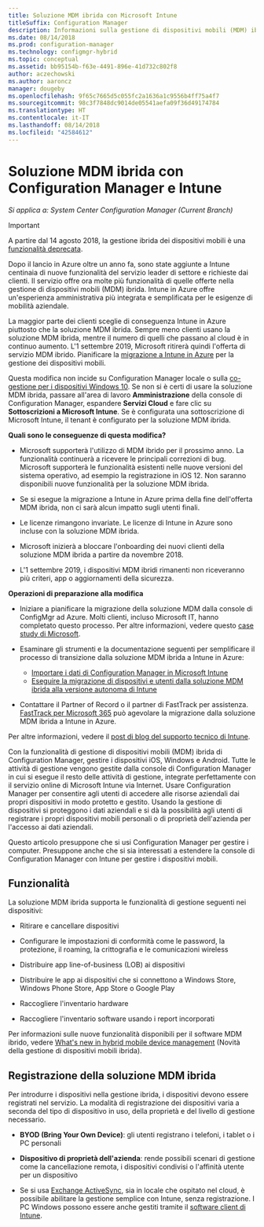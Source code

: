 ```yaml
---
title: Soluzione MDM ibrida con Microsoft Intune
titleSuffix: Configuration Manager
description: Informazioni sulla gestione di dispositivi mobili (MDM) ibrida con Configuration Manager e Microsoft Intune.
ms.date: 08/14/2018
ms.prod: configuration-manager
ms.technology: configmgr-hybrid
ms.topic: conceptual
ms.assetid: bb95154b-f63e-4491-896e-41d732c802f8
author: aczechowski
ms.author: aaroncz
manager: dougeby
ms.openlocfilehash: 9f65c7665d5c055fc2a1636a1c9556b4ff75a4f7
ms.sourcegitcommit: 98c3f7848dc9014de05541aefa09f36d49174784
ms.translationtype: HT
ms.contentlocale: it-IT
ms.lasthandoff: 08/14/2018
ms.locfileid: "42584612"
---
```

# <a name="hybrid-mdm-with-configuration-manager-and-microsoft-intune"></a>Soluzione MDM ibrida con Configuration Manager e Intune

*Si applica a: System Center Configuration Manager (Current Branch)*

> [!Important]  
> A partire dal 14 agosto 2018, la gestione ibrida dei dispositivi mobili è una [funzionalità deprecata](/sccm/core/plan-design/changes/deprecated/removed-and-deprecated-cmfeatures).
> <!--Intune feature 2683117--> Dopo il lancio in Azure oltre un anno fa, sono state aggiunte a Intune centinaia di nuove funzionalità del servizio leader di settore e richieste dai clienti. Il servizio offre ora molte più funzionalità di quelle offerte nella gestione di dispositivi mobili (MDM) ibrida. Intune in Azure offre un'esperienza amministrativa più integrata e semplificata per le esigenze di mobilità aziendale.
> 
> La maggior parte dei clienti sceglie di conseguenza Intune in Azure piuttosto che la soluzione MDM ibrida. Sempre meno clienti usano la soluzione MDM ibrida, mentre il numero di quelli che passano al cloud è in continuo aumento. L'1 settembre 2019, Microsoft ritirerà quindi l'offerta di servizio MDM ibrido. Pianificare la [migrazione a Intune in Azure](/sccm/mdm/deploy-use/migrate-hybridmdm-to-intunesa) per la gestione dei dispositivi mobili. 
> 
> Questa modifica non incide su Configuration Manager locale o sulla [co-gestione per i dispositivi Windows 10](/sccm/core/clients/manage/co-management-overview). Se non si è certi di usare la soluzione MDM ibrida, passare all'area di lavoro **Amministrazione** della console di Configuration Manager, espandere **Servizi Cloud** e fare clic su **Sottoscrizioni a Microsoft Intune**. Se è configurata una sottoscrizione di Microsoft Intune, il tenant è configurato per la soluzione MDM ibrida.
> 
> **Quali sono le conseguenze di questa modifica?**
> 
> - Microsoft supporterà l'utilizzo di MDM ibrido per il prossimo anno. La funzionalità continuerà a ricevere le principali correzioni di bug. Microsoft supporterà le funzionalità esistenti nelle nuove versioni del sistema operativo, ad esempio la registrazione in iOS 12. Non saranno disponibili nuove funzionalità per la soluzione MDM ibrida.  
> 
> - Se si esegue la migrazione a Intune in Azure prima della fine dell'offerta MDM ibrida, non ci sarà alcun impatto sugli utenti finali.  
> 
> - Le licenze rimangono invariate. Le licenze di Intune in Azure sono incluse con la soluzione MDM ibrida.  
> 
> - Microsoft inizierà a bloccare l'onboarding dei nuovi clienti della soluzione MDM ibrida a partire da novembre 2018.  
> 
> - L'1 settembre 2019, i dispositivi MDM ibridi rimanenti non riceveranno più criteri, app o aggiornamenti della sicurezza.  
> 
> **Operazioni di preparazione alla modifica**
> 
> - Iniziare a pianificare la migrazione della soluzione MDM dalla console di ConfigMgr ad Azure. Molti clienti, incluso Microsoft IT, hanno completato questo processo. Per altre informazioni, vedere questo [case study di Microsoft](https://aka.ms/Intune_MSFT).  
> 
> - Esaminare gli strumenti e la documentazione seguenti per semplificare il processo di transizione dalla soluzione MDM ibrida a Intune in Azure:  
>     - [Importare i dati di Configuration Manager in Microsoft Intune](/sccm/mdm/deploy-use/migrate-import-data)  
>     - [Eseguire la migrazione di dispositivi e utenti dalla soluzione MDM ibrida alla versione autonoma di Intune](/sccm/mdm/deploy-use/migrate-hybridmdm-to-intunesa)  
> 
> - Contattare il Partner of Record o il partner di FastTrack per assistenza. [FastTrack per Microsoft 365](https://aka.ms/hybrid_fasttrack) può agevolare la migrazione dalla soluzione MDM ibrida a Intune in Azure. 
> 
> Per altre informazioni, vedere il [post di blog del supporto tecnico di Intune](https://aka.ms/hybrid_notification).



Con la funzionalità di gestione di dispositivi mobili (MDM) ibrida di Configuration Manager, gestire i dispositivi iOS, Windows e Android. Tutte le attività di gestione vengono gestite dalla console di Configuration Manager in cui si esegue il resto delle attività di gestione, integrate perfettamente con il servizio online di Microsoft Intune via Internet. Usare Configuration Manager per consentire agli utenti di accedere alle risorse aziendali dai propri dispositivi in modo protetto e gestito. Usando la gestione di dispositivi si proteggono i dati aziendali e si dà la possibilità agli utenti di registrare i propri dispositivi mobili personali o di proprietà dell'azienda per l'accesso ai dati aziendali. 

Questo articolo presuppone che si usi Configuration Manager per gestire i computer. Presuppone anche che si sia interessati a estendere la console di Configuration Manager con Intune per gestire i dispositivi mobili. 



## <a name="capabilities"></a>Funzionalità

La soluzione MDM ibrida supporta le funzionalità di gestione seguenti nei dispositivi:

-   Ritirare e cancellare dispositivi  

-   Configurare le impostazioni di conformità come le password, la protezione, il roaming, la crittografia e le comunicazioni wireless  

-   Distribuire app line-of-business (LOB) ai dispositivi  

-   Distribuire le app ai dispositivi che si connettono a Windows Store, Windows Phone Store, App Store o Google Play  

-   Raccogliere l'inventario hardware  

-   Raccogliere l'inventario software usando i report incorporati  

Per informazioni sulle nuove funzionalità disponibili per il software MDM ibrido, vedere [What's new in hybrid mobile device management](/sccm/mdm/understand/whats-new-in-hybrid-mobile-device-management) (Novità della gestione di dispositivi mobili ibrida).



## <a name="hybrid-mdm-enrollment"></a>Registrazione della soluzione MDM ibrida

Per introdurre i dispositivi nella gestione ibrida, i dispositivi devono essere registrati nel servizio. La modalità di registrazione dei dispositivi varia a seconda del tipo di dispositivo in uso, della proprietà e del livello di gestione necessario.

- **BYOD (Bring Your Own Device)**: gli utenti registrano i telefoni, i tablet o i PC personali  

- **Dispositivo di proprietà dell'azienda**: rende possibili scenari di gestione come la cancellazione remota, i dispositivi condivisi o l'affinità utente per un dispositivo  

- Se si usa [Exchange ActiveSync](/sccm/mdm/plan-design/device-enrollment-methods#mobile-device-management-with-exchange-activesync-and-configuration-manager), sia in locale che ospitato nel cloud, è possibile abilitare la gestione semplice con Intune, senza registrazione. I PC Windows possono essere anche gestiti tramite il [software client di Intune](/intune/deploy-use/manage-windows-pcs-with-microsoft-intune).
